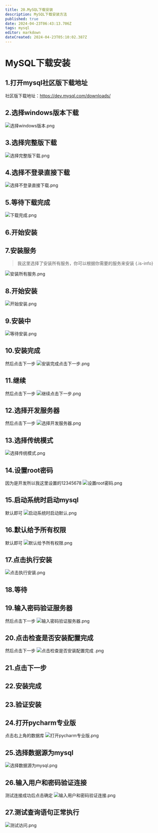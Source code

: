 ```yaml
---
title: 20.MySQL下载安装
description: MySQL下载安装方法
published: true
date: 2024-04-23T06:43:13.706Z
tags: mysql
editor: markdown
dateCreated: 2024-04-23T05:10:02.387Z
---
```


# MySQL下载安装

## 1.打开mysql社区版下载地址
社区版下载地址：https://dev.mysql.com/downloads/

## 2.选择windows版本下载
![选择windows版本.png](/wiki/工具下载/mysql/选择windows版本.png)

## 3.选择完整版下载
![选择完整版下载.png](/wiki/工具下载/mysql/选择完整版下载.png)

## 4.选择不登录直接下载
![选择不登录直接下载.png](/wiki/工具下载/mysql/选择不登录直接下载.png)


## 5.等待下载完成
![下载完成.png](/wiki/工具下载/mysql/下载完成.png)

## 6.开始安装

## 7.安装服务
> 我这里选择了安装所有服务，你可以根据你需要的服务来安装
{.is-info}

![安装所有服务.png](/wiki/工具下载/mysql/安装所有服务.png)

## 8.开始安装
![开始安装.png](/wiki/工具下载/mysql/开始安装.png)

## 9.安装中
![等待安装.png](/wiki/工具下载/mysql/等待安装.png)

## 10.安装完成
然后点击下一步
![安装完成点击下一步.png](/wiki/工具下载/mysql/安装完成点击下一步.png)

## 11.继续
然后点击下一步
![继续点击下一步.png](/wiki/工具下载/mysql/继续点击下一步.png)

## 12.选择开发服务器
然后点击下一步
![选择开发服务器.png](/wiki/工具下载/mysql/选择开发服务器.png)

## 13.选择传统模式
![选择传统模式.png](/wiki/工具下载/mysql/选择传统模式.png)

## 14.设置root密码
因为是开发所以我这里设置的12345678
![设置root密码.png](/wiki/工具下载/mysql/设置root密码.png)

## 15.启动系统时启动mysql
默认即可
![启动系统时启动默认.png](/wiki/工具下载/mysql/启动系统时启动默认.png)

## 16.默认给予所有权限
默认即可
![默认给予所有权限.png](/wiki/工具下载/mysql/默认给予所有权限.png)

## 17.点击执行安装
![点击执行安装.png](/wiki/工具下载/mysql/点击执行安装.png)

## 18.等待

## 19.输入密码验证服务器
然后点击下一步
![输入密码验证服务器.png](/wiki/工具下载/mysql/输入密码验证服务器.png)

## 20.点击检查是否安装配置完成
然后点击下一步
![点击检查是否安装配置完成
.png](/wiki/工具下载/mysql/点击检查是否安装配置完成.png)

## 21.点击下一步

## 22.安装完成

## 23.验证安装

## 24.打开pycharm专业版
点击右上角的数据库
![打开pycharm专业版.png](/wiki/工具下载/mysql/打开pycharm专业版.png)

## 25.选择数据源为mysql
![选择数据源为mysql.png](/wiki/工具下载/mysql/选择数据源为mysql.png)

## 26.输入用户和密码验证连接
测试连接成功后点击确定
![输入用户和密码验证连接.png](/wiki/工具下载/mysql/输入用户和密码验证连接.png)

## 27.测试查询语句正常执行
![测试访问.png](/wiki/工具下载/mysql/测试访问.png)


